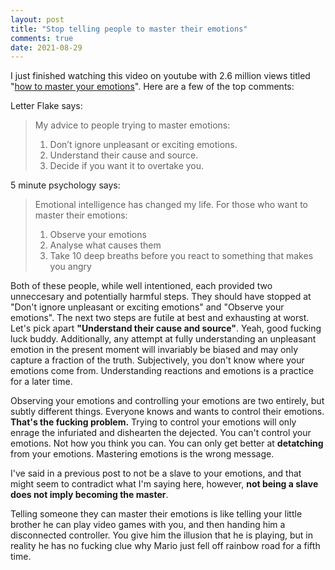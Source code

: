 ```yaml
---
layout: post
title: "Stop telling people to master their emotions"
comments: true
date: 2021-08-29
---
```


I just finished watching this video on youtube with 2.6 million views titled
"[how to master your emotions](https://www.youtube.com/watch?v=QGQQ7pJQqHk&t=433s)". Here are a few of the top comments:

Letter Flake says:

> My advice to people trying to master emotions: 
> 1. Don’t ignore unpleasant or exciting emotions.
> 2. Understand their cause and source.
> 3. Decide if you want it to overtake you.

5 minute psychology says:

> Emotional intelligence has changed my life. For those who want to master their emotions:
> 1. Observe your emotions 
> 2. Analyse what causes them
> 3. Take 10 deep breaths before you react to something that makes you angry

Both of these people, while well intentioned, each provided two unneccesary and potentially harmful steps. They should have stopped at "Don't ignore 
unpleasant or exciting emotions" and "Observe your emotions". The next two steps are futile at best and exhausting at worst. Let's pick apart
**"Understand their cause and source"**. Yeah, good fucking luck buddy. Additionally, any attempt at fully understanding an unpleasant emotion
in the present moment will invariably be biased and may only capture a fraction of the truth. Subjectively, you don't know where your emotions come from. 
Understanding reactions and emotions is a practice for a later time.
 
Observing your emotions and controlling your emotions are two entirely, but subtly different things. Everyone knows and wants to control
their emotions. **That's the fucking problem.** Trying to control your emotions will only enrage the infuriated and dishearten
the dejected. You can't control your emotions. Not how you think you can. You can only get better at **detatching** from your emotions. 
Mastering emotions is the wrong message. 

I've said in a previous post to not be a slave to your emotions, and that might
seem to contradict what I'm saying here, however, ****not being a slave does not imply becoming the master****. 

Telling someone they can master their emotions is like telling your little brother he can play video games with you, and then handing him
a disconnected controller. You give him the illusion that he is playing, but in reality he has no fucking clue why Mario just fell
off rainbow road for a fifth time. 


